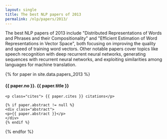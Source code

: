 ```yaml
---
layout: single
title: The best NLP papers of 2013
permalink: /nlp/papers/2013/
---
```


<div>
<p class="featured_snippet">The best NLP papers of 2013 include "Distributed Representations of Words and Phrases and their Compositionality" and "Efficient Estimation of Word Representations in Vector Space", both focusing on improving the quality and speed of training word vectors. Other notable papers cover topics like speech recognition with deep recurrent neural networks, generating sequences with recurrent neural networks, and exploiting similarities among languages for machine translation.</p>
{% for paper in site.data.papers_2013 %}
    <h4>{{ paper.no }}. <a href="{{ paper.url }}" style="text-decoration:none">{{ paper.title }}</a></h4>

    <p class="cites"> {{ paper.cites }} citations</p>

    {% if paper.abstract != null %}
    <div class="abstract">
    <p>{{ paper.abstract }}</p>
    </div>
    {% endif %}
{% endfor %}
</div>

